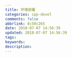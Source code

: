 ```yaml
---
title: 环境部署
categories: cpp-devel
comments: false
abbrlink: 8c50c265
date: 2018-07-07 14:56:39
updated: 2018-07-07 14:56:39
tags:
keywords:
description:
---
```

